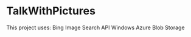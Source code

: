 TalkWithPictures
================

This project uses:
Bing Image Search API
Windows Azure Blob Storage
